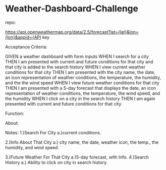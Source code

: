 # Weather-Dashboard-Challenge

repo:



https://api.openweathermap.org/data/2.5/forecast?lat={lat}&lon={lon}&appid={API key

Acceptance Criteria:

GIVEN a weather dashboard with form inputs
WHEN I search for a city
THEN I am presented with current and future conditions for that city and that city is added to the search history
WHEN I view current weather conditions for that city
THEN I am presented with the city name, the date, an icon representation of weather conditions, the temperature, the humidity, and the the wind speed
WHEN I view future weather conditions for that city
THEN I am presented with a 5-day forecast that displays the date, an icon representation of weather conditions, the temperature, the wind speed, and the humidity
WHEN I click on a city in the search history
THEN I am again presented with current and future conditions for that city

Function:

About:


Notes:
1.)Search For City
    a.)current conditions.

2.)Info About That City
    a.) city name, the date, weather icon, the temp., the humidity, and wind speed.

3.)Future Weather For That City
    a.)5-day forecast, with Info.
4.)Search History
    a.) Ability to click on city in search history.
